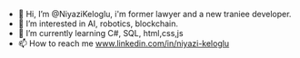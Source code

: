 - 👋 Hi, I’m @NiyaziKeloglu, i'm former lawyer and a new traniee developer. 
- 👀 I’m interested in AI, robotics, blockchain.
- 🌱 I’m currently learning C#, SQL, html,css,js
- 📫 How to reach me www.linkedin.com/in/niyazi-keloglu

<!---
NiyaziKeloglu/NiyaziKeloglu is a ✨ special ✨ repository because its `README.md` (this file) appears on your GitHub profile.
You can click the Preview link to take a look at your changes.
--->
